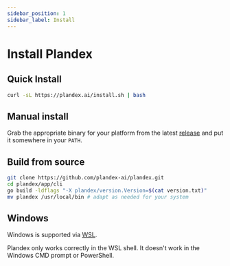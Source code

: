 ```yaml
---
sidebar_position: 1
sidebar_label: Install
---
```


# Install Plandex

## Quick Install

```bash
curl -sL https://plandex.ai/install.sh | bash
```

## Manual install

Grab the appropriate binary for your platform from the latest [release](https://github.com/plandex-ai/plandex/releases) and put it somewhere in your `PATH`.

## Build from source

```bash
git clone https://github.com/plandex-ai/plandex.git
cd plandex/app/cli
go build -ldflags "-X plandex/version.Version=$(cat version.txt)"
mv plandex /usr/local/bin # adapt as needed for your system
```

## Windows

Windows is supported via [WSL](https://learn.microsoft.com/en-us/windows/wsl/about).

Plandex only works correctly in the WSL shell. It doesn't work in the Windows CMD prompt or PowerShell.